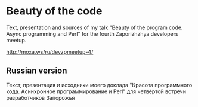 Beauty of the code
==================

Text, presentation and sources of my talk 
"Beauty of the program code. Async programming and Perl" for the fourth Zaporizhzhya developers meetup.

http://moxa.ws/ru/devzpmeetup-4/

Russian version
---------------
Текст, презентация и исходники моего доклада 
"Красота программного кода. Асинхронное программирование и Perl" для четвёртой встречи разработчиков Запорожья
